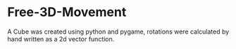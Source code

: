 # Free-3D-Movement

A Cube was created using python and pygame, rotations were calculated by hand written as a 2d vector function.

